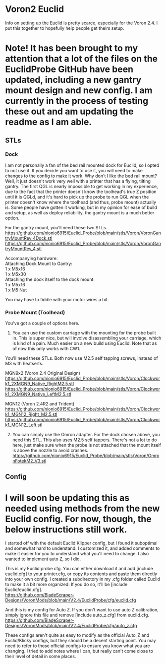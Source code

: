 # Voron2 Euclid
Info on setting up the Euclid is pretty scarce, especially for the Voron 2.4.  I put this together to hopefully help people get theirs setup.  

# Note! It has been brought to my attention that a lot of the files on the EuclidProbe GitHub have been updated, including a new gantry mount design and new config.  I am currently in the process of testing these out and am updating the readme as I am able.

## STLs

### Dock

I am not personally a fan of the bed rail mounted dock for Euclid, so I opted to not use it.  If you decide you want to use it, you will need to make changes to the config to make it work.  Why don't I like the bed rail mount?  Well, it just doesn't work very well with a printer that has a flying, tilting gantry.  The first QGL is nearly impossible to get working in my experience, due to the fact that the printer doesn't know the toolhead's true Z position until it is QGLd, and it's hard to pick up the probe to run QGL when the printer doesn't know where the toolhead (and thus, probe mount) actually is.  Some people have gotten it working, but in my opinion for ease of build and setup, as well as deploy reliability, the gantry mount is a much better option.

For the gantry mount, you'll need these two STLs.
https://github.com/nionio6915/Euclid_Probe/blob/main/stls/Voron/VoronGantryMountRev_4Dock.stl
https://github.com/nionio6915/Euclid_Probe/blob/main/stls/Voron/VoronGantryMountRev_4.stl

Accompanying hardware: <br>
Attaching Dock Mount to Gantry: <br>
1 x M5x16 <br>
1 x M5x30 <br>
Attaching the dock itself to the dock mount: <br>
1 x M5x16 <br>
1 x M5 Nut <br>

You may have to fiddle with your motor wires a bit.

### Probe Mount (Toolhead) 
You've got a couple of options here.  

1. You can use the custom carriage with the mounting for the probe built in.  This is super nice, but will involve disassembling your carriage, which is kind of a pain.  Much easier on a new build using Euclid.  Note that as of now this only works with CW1.

You'll need these STLs.  Both now use M2.5 self tapping screws, instead of M3 with heatserts.

MGN9x2 (Voron 2.4 Original Design)
https://github.com/nionio6915/Euclid_Probe/blob/main/stls/Voron/Clockwork1_2XMGN9_Native_RightM2.5.stl
https://github.com/nionio6915/Euclid_Probe/blob/main/stls/Voron/Clockwork1_2XMGN9_Native_LeftM2.5.stl

MGN12 (Voron 2.4R2 and Trident)
https://github.com/nionio6915/Euclid_Probe/blob/main/stls/Voron/Clockwork1_MGN12_Right_M2.5.stl
https://github.com/nionio6915/Euclid_Probe/blob/main/stls/Voron/Clockwork1_MGN12_Left.stl

2. You can simply use the Omron adapter.  For the dock chosen above, you need this STL.  This also uses M2.5 self tappers.  There's not a lot to do here, just make sure when the probe is not attached that the mount itself is above the nozzle to avoid crashes.
https://github.com/nionio6915/Euclid_Probe/blob/main/stls/Voron/OmronFotekM2_V3.stl


## Config
# I will soon be updating this as needed using methods from the new Euclid config.  For now, though, the below instructions still work.

I started off with the default Euclid Klipper config, but I found it suboptimal and somewhat hard to understand.  I customized it, and added comments to make it easier for you to understand what you'll need to change.  I also wanted to implement auto Z, so I did.

This is my Euclid probe cfg.  You can either download it and add [include euclid.cfg] to your printer.cfg, or copy its contents and paste them directly into your own config.  I created a subdirectory in my .cfg folder called Euclid to make it a bit more organized.  If you do so, it'll be [include Euclid/euclid.cfg].  
https://github.com/BladeScraper-Designs/VoronMods/blob/main/V2.4/EuclidProbe/cfg/euclid.cfg

And this is my config for Auto Z.  If you don't want to use auto Z calibration, simply ignore this file and remove [include auto_z.cfg] from euclid.cfg. <br>
https://github.com/BladeScraper-Designs/VoronMods/blob/main/V2.4/EuclidProbe/cfg/auto_z.cfg

These configs aren't quite as easy to modify as the official Auto_Z and Euclid/Klicky configs, but they should be a decent starting point.  You may need to refer to those official configs to ensure you know what you are changing.  I tried to add notes where I can, but really can't come close to their level of detail in some places.
